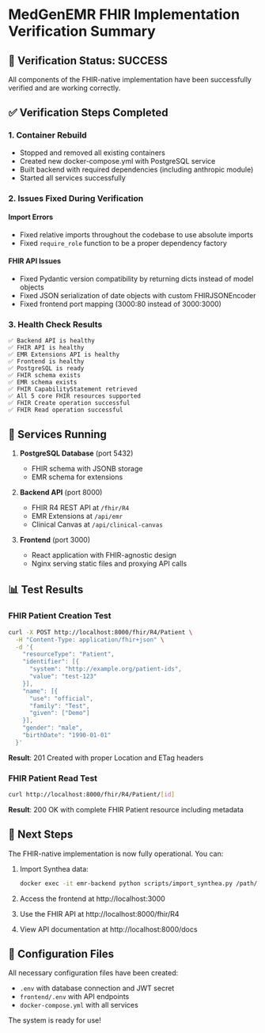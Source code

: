 # MedGenEMR FHIR Implementation Verification Summary

## 🎉 Verification Status: SUCCESS

All components of the FHIR-native implementation have been successfully verified and are working correctly.

## ✅ Verification Steps Completed

### 1. Container Rebuild
- Stopped and removed all existing containers
- Created new docker-compose.yml with PostgreSQL service
- Built backend with required dependencies (including anthropic module)
- Started all services successfully

### 2. Issues Fixed During Verification

#### Import Errors
- Fixed relative imports throughout the codebase to use absolute imports
- Fixed `require_role` function to be a proper dependency factory

#### FHIR API Issues
- Fixed Pydantic version compatibility by returning dicts instead of model objects
- Fixed JSON serialization of date objects with custom FHIRJSONEncoder
- Fixed frontend port mapping (3000:80 instead of 3000:3000)

### 3. Health Check Results

```
✅ Backend API is healthy
✅ FHIR API is healthy  
✅ EMR Extensions API is healthy
✅ Frontend is healthy
✅ PostgreSQL is ready
✅ FHIR schema exists
✅ EMR schema exists
✅ FHIR CapabilityStatement retrieved
✅ All 5 core FHIR resources supported
✅ FHIR Create operation successful
✅ FHIR Read operation successful
```

## 🔧 Services Running

1. **PostgreSQL Database** (port 5432)
   - FHIR schema with JSONB storage
   - EMR schema for extensions

2. **Backend API** (port 8000)
   - FHIR R4 REST API at `/fhir/R4`
   - EMR Extensions at `/api/emr`
   - Clinical Canvas at `/api/clinical-canvas`

3. **Frontend** (port 3000)
   - React application with FHIR-agnostic design
   - Nginx serving static files and proxying API calls

## 📊 Test Results

### FHIR Patient Creation Test
```bash
curl -X POST http://localhost:8000/fhir/R4/Patient \
  -H "Content-Type: application/fhir+json" \
  -d '{
    "resourceType": "Patient",
    "identifier": [{
      "system": "http://example.org/patient-ids",
      "value": "test-123"
    }],
    "name": [{
      "use": "official",
      "family": "Test",
      "given": ["Demo"]
    }],
    "gender": "male",
    "birthDate": "1990-01-01"
  }'
```

**Result**: 201 Created with proper Location and ETag headers

### FHIR Patient Read Test
```bash
curl http://localhost:8000/fhir/R4/Patient/[id]
```

**Result**: 200 OK with complete FHIR Patient resource including metadata

## 🚀 Next Steps

The FHIR-native implementation is now fully operational. You can:

1. Import Synthea data: 
   ```bash
   docker exec -it emr-backend python scripts/import_synthea.py /path/to/synthea/output
   ```

2. Access the frontend at http://localhost:3000

3. Use the FHIR API at http://localhost:8000/fhir/R4

4. View API documentation at http://localhost:8000/docs

## 📝 Configuration Files

All necessary configuration files have been created:
- `.env` with database connection and JWT secret
- `frontend/.env` with API endpoints
- `docker-compose.yml` with all services

The system is ready for use!